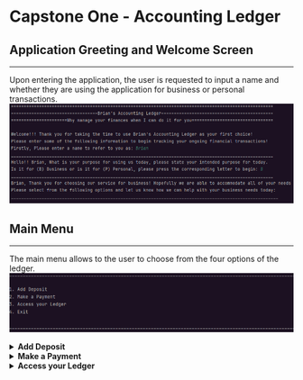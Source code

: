 # Capstone One - Accounting Ledger

## Application Greeting and Welcome Screen
___
Upon entering the application, the user is requested to input a name and whether they are using
the application for business or personal transactions. 
![img.png](img.png)

## Main Menu
___
The main menu allows to the user to choose from the four options of the ledger.
![img_1.png](img_1.png)

<details>

**<summary>Add Deposit</summary>**
When a user chooses to add a deposit they are given the following fields to log details on:

1. Date/Time: Immediately when choosing *Add Deposit*, user can automatically allow the 
application to log the exact date and time, if not they are allowed to enter a custom time.
2. Description: For the purposes of a deposit this can be whether it was a payment made to
the user or if they received money in some capacity,
3. Vendor: For the purpose of a deposit this would be who was paying out the transaction.
4. Deposit Amount: The monetary amount of the transaction.

Users will then be prompted if they want to enter another deposit, which allows them to continue.

![img_2.png](img_2.png)

</details>

<details>

**<summary>Make a Payment</summary>**
When a user chooses to add a deposit they are given the following fields to log details on:

1. Date/Time: Immediately when choosing *Make a Payment*, user can automatically allow the
   application to log the exact date and time, if not they are allowed to enter a custom time.
2. Description: For the purposes of a payment this can be the product that was purchased.
3. Vendor: For the purpose of a payment this would be who the product was purchased from.
4. Payment Amount: The monetary amount of the transaction.

![img_3.png](img_3.png)

Users will then be prompted if they want to enter another payment, which allows them to continue.

</details>

<details>

**<summary>Access your Ledger</summary>**
When a user chooses to add a deposit they are given the following fields to log details on:

1. Date/Time: Immediately when choosing *Add Deposit*, user can automatically allow the
   application to log the exact date and time, if not they are allowed to enter a custom time.
2. Description: For the purposes of a deposit this can be whether it was a payment made to
   the user or if they received money in some capacity,
3. Vendor: For the purpose of a deposit this would be who was paying out the transaction.
4. Deposit Amount: The monetary amount of the transaction.

Users will then be prompted if they want to enter another deposit, which allows them to continue.

</details>


